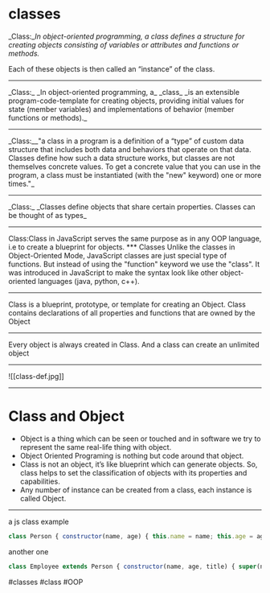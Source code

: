 # classes

_Class:__In object-oriented programming, a class defines a structure for creating objects consisting of variables or attributes and functions or methods._

Each of these objects is then called an “instance” of the class.
<hr>
_Class:_ _In object-oriented programming, a_ _class_ _is an extensible program-code-template for creating objects, providing initial values for state (member variables) and implementations of behavior (member functions or methods)._
<hr>
_Class:__"a class in a program is a definition of a “type” of custom data structure that includes both data and behaviors that operate on that data. Classes define how such a data structure works, but classes are not themselves concrete values. To get a concrete value that you can use in the program, a class must be instantiated (with the "new" keyword) one or more times."_
<hr>
_Class:_ _Classes define objects that share certain properties. Classes can be thought of as types_
<hr>
Class:Class in JavaScript serves the same purpose as in any OOP language, i.e to create a blueprint for objects.
***
Classes Unlike the classes in Object-Oriented Mode, JavaScript classes are just special type of functions. But instead of using the "function" keyword we use the "class". It was introduced in JavaScript to make the syntax look like other object-oriented languages (java, python, c++).
<hr>

Class is a blueprint, prototype, or template for creating an Object. Class contains declarations of all properties and functions that are owned by the Object
***


Every object is always created in Class. And a class can create an unlimited object
***
![[class-def.jpg]]
***
# Class and Object

-   Object is a thing which can be seen or touched and in software we try to represent the same real-life thing with object.
-   Object Oriented Programing is nothing but code around that object.
-   Class is not an object, it’s like blueprint which can generate objects. So, class helps to set the classification of objects with its properties and capabilities.
-   Any number of instance can be created from a class, each instance is called Object.
***
a js class example

```javascript
class Person { constructor(name, age) { this.name = name; this.age = age; } greet() { console.log(`Hello, my name is ${this.name}, and I am ${this.age} years old.`); } } const john = new Person('John', 25); john.greet(); // Output: Hello, my name is John, and I am 25 years old.
```

another one

```javascript
class Employee extends Person { constructor(name, age, title) { super(name, age); this.title = title; } work() { console.log(`${this.name} is working as a ${this.title}.`); } } const alice = new Employee('Alice', 30, 'Software Developer'); alice.greet(); // Output: Hello, my name is Alice, and I am 30 years old. alice.work(); // Output: Alice is working as a Software Developer.
```

#classes #class #OOP 